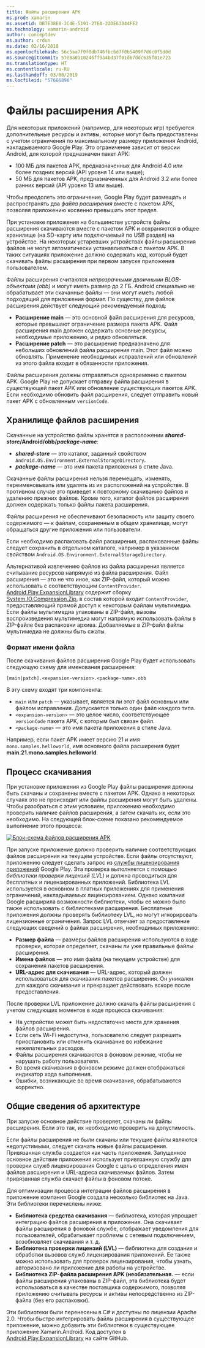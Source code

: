 ```yaml
---
title: Файлы расширения APK
ms.prod: xamarin
ms.assetid: DB7E38E8-3C4E-5191-27EA-22DE63044FE2
ms.technology: xamarin-android
author: conceptdev
ms.author: crdun
ms.date: 02/16/2018
ms.openlocfilehash: 56c5aa7f0f8db746fbc6d7f8b5409f7d6c0f5d0d
ms.sourcegitcommit: 57e8a0a10246ff9a4bd37f01d67ddc635f81e723
ms.translationtype: HT
ms.contentlocale: ru-RU
ms.lasthandoff: 03/08/2019
ms.locfileid: "57666896"
---
```

# <a name="apk-expansion-files"></a>Файлы расширения APK

Для некоторых приложений (например, для некоторых игр) требуются дополнительные ресурсы и активы, которые могут быть предоставлены с учетом ограничения по максимальному размеру приложения Android, накладываемого Google Play. Это ограничение зависит от версии Android, для которой предназначен пакет APK:

-  100 МБ для пакетов APK, предназначенных для Android 4.0 или более поздних версий (API уровня 14 или выше);
-  50 МБ для пакетов APK, предназначенных для Android 3.2 или более ранних версий (API уровня 13 или выше).

Чтобы преодолеть это ограничение, Google Play будет размещать и распространять два *файла расширения* вместе с пакетом APK, позволяя приложению косвенно превышать этот предел. 

При установке приложения на большинстве устройств файлы расширения скачиваются вместе с пакетом APK и сохраняются в общее хранилище (на SD-карту или подключаемый по USB раздел) на устройстве. На некоторых устаревших устройствах файлы расширения файлов не могут автоматически устанавливаться с пакетом APK. В таких ситуациях приложение должно содержать код, который будет скачивать файлы расширения при первом запуске приложения пользователем.

Файлы расширения считаются *непрозрачными двоичными BLOB-объектами (obb)* и могут иметь размер до 2 ГБ. Android специально не обрабатывает эти скачанные файлы — они могут иметь любой подходящий для приложения формат. По существу, для файлов расширения действует следующий рекомендуемый подход:

-   **Расширение main** — это основной файл расширения для ресурсов, которые превышают ограничение размера пакета APK. Файл расширения main должен содержать основные ресурсы, необходимые приложению, и редко обновляться.
-   **Расширение patch** — это расширение предназначено для небольших обновлений файла расширения main. Этот файл можно обновлять. Применение необходимых исправлений или обновлений из этого файла входит в обязанности приложения.


Файлы расширения должны отправляться одновременно с пакетом APK.
Google Play не допускает отправку файла расширения в существующей пакет APK или обновление существующих пакетов APK. Если необходимо обновить файл расширения, следует отправить новый пакет APK с обновленным `versionCode`.


## <a name="expansion-file-storage"></a>Хранилище файлов расширения

Скачанные на устройство файлы хранятся в расположении **_shared-store_/Android/obb/_package-name_**:

-   **_shared-store_** — это каталог, заданный свойством `Android.OS.Environment.ExternalStorageDirectory`.
-   **_package-name_** — это имя пакета приложения в стиле Java.


Скачанные файлы расширения нельзя перемещать, изменять, переименовывать или удалять из их расположений на устройстве. В противном случае это приведет к повторному скачиванию файлов и удалению прежних файлов. Кроме того, каталог файлов расширения должен содержать только файлы пакета расширения.

Файлы расширения не обеспечивают безопасность или защиту своего содержимого — к файлам, сохраненным в общем хранилище, могут обращаться другие приложения или пользователи.

Если необходимо распаковать файл расширения, распакованные файлы следует сохранить в отдельном каталоге, например в указанном свойством `Android.OS.Environment.ExternalStorageDirectory`.

Альтернативой извлечению файлов из файла расширения является считывание ресурсов напрямую из файла расширения. Файл расширения — это не что иное, как ZIP-файл, который можно использовать с соответствующим `ContentProvider`. [Android.Play.ExpansionLibrary](https://github.com/mattleibow/Android.Play.ExpansionLibrary) содержит сборку [System.IO.Compression.Zip](https://github.com/mattleibow/Android.Play.ExpansionLibrary/tree/master/System.IO.Compression.Zip), в состав которой входит `ContentProvider`, предоставляющий прямой доступ к некоторым файлам мультимедиа. Если файлы мультимедиа упакованы в ZIP-файл, вызовы воспроизведения мультимедиа могут напрямую использовать файлы в ZIP-файле без распаковки архива. Добавляемые в ZIP-файл файлы мультимедиа не должны быть сжаты. 


### <a name="filename-format"></a>Формат имени файла

После скачивания файлов расширения Google Play будет использовать следующую схему для именования расширения:

    [main|patch].<expansion-version>.<package-name>.obb

В эту схему входят три компонента:

-   `main` или `patch` — указывает, является ли этот файл основным или файлом исправления. Допускается только один файл каждого типа.
-   `<expansion-version>` — это целое число, соответствующее `versionCode` пакета APK, с которым был связан файл.
-   `<package-name>` — это имя пакета приложения в стиле Java.


Например, если пакет APK имеет версию 21 и имя `mono.samples.helloworld`, имя основного файла расширения будет **main.21.mono.samples.helloworld**.


## <a name="download-process"></a>Процесс скачивания

При установке приложения из Google Play файлы расширения должны быть скачаны и сохранены вместе с пакетом APK. Однако в некоторых случаях это не происходит или файлы расширения могут быть удалены. Чтобы разобраться с этим условием, приложению необходимо проверить наличие файлов расширения, а затем скачать их, если это необходимо. На следующей блок-схеме показано рекомендуемое выполнение этого процесса:

[![Блок-схема файлов расширения APK](apk-expansion-files-images/apkexpansion.png)](apk-expansion-files-images/apkexpansion.png#lightbox)

При запуске приложение должно проверить наличие соответствующих файлов расширения на текущем устройстве. Если файлы отсутствуют, приложению следует сделать запрос из [службы лицензирования приложений](https://developer.android.com/google/play/licensing/index.html) Google Play. Эта проверка выполняется с помощью *библиотеки проверки лицензий (LVL)* и должна проводиться для бесплатных и лицензированных приложений. Библиотека LVL используется в основном в платных приложениях для применения ограничений, накладываемых лицензированием. Однако компания Google расширила возможности библиотеки, чтобы ее можно было также использовать с библиотеками расширения. Бесплатные приложения должны проверять библиотеку LVL, но могут игнорировать лицензионные ограничения. Запрос LVL отвечает за предоставление следующих сведений о файлах расширения, необходимых приложению: 

-   **Размер файла** — размеры файлов расширения используются в ходе проверки, которая определяет, скачаны ли уже правильные файлы расширения.
-   **Имена файлов** — это имя файла (на текущем устройстве) для сохранения пакетов расширения.
-   **URL-адрес для скачивания** — URL-адрес, который должен использоваться для скачивания пакетов расширения. Он уникален для каждого скачивания и прекращает действовать вскоре после предоставления.


После проверки LVL приложение должно скачать файлы расширения с учетом следующих моментов в ходе процесса скачивания:

-  На устройстве может быть недостаточно места для хранения файлов расширения.
-  Если сеть Wi-Fi недоступна, пользователю следует разрешить приостановить или отменить скачивание во избежание нежелательных расходов.
-  Файлы расширения скачиваются в фоновом режиме, чтобы не нарушать работу пользователя.
-  Во время скачивания в фоновом режиме должен отображаться индикатор хода выполнения.
-  Ошибки, возникающие во время скачивания, обрабатываются корректно.



## <a name="architectural-overview"></a>Общие сведения об архитектуре

При запуске основное действие проверяет, скачаны ли файлы расширения. Если это так, их необходимо проверить на допустимость.

Если файлы расширения не были скачаны или текущие файлы являются недопустимыми, следует скачать новые файлы расширения. Привязанная служба создается как часть приложения. Запущенное основное действие приложения использует привязанную службу для проверки служб лицензирования Google с целью определения имен файлов расширения и URL-адреса скачиваемых файлов. Затем привязанная служба скачает файлы в фоновом потоке.

Для оптимизации процесса интеграции файлов расширения в приложение компания Google создала несколько библиотек на Java. Эти библиотеки перечислены ниже:

-   **Библиотека средства скачивания** — библиотека, которая упрощает интеграцию файлов расширения в приложение. Она скачивает файлы расширения в фоновой службе, отображает уведомления для пользователей, обрабатывает проблемы с сетевым подключением, возобновляет скачивания и т. д.
-   **Библиотека проверки лицензий (LVL)** — библиотека для создания и обработки вызовов служб лицензирования приложений. Ее также можно использовать для проверок лицензирования, чтобы узнать, авторизовано ли приложение для работы на устройстве.
-   **Библиотека ZIP-файла расширения APK (необязательная.** — если файлы расширения упакованы в ZIP-файл, эта библиотека будет использоваться в качестве поставщика содержимого, позволяя приложению считывать ресурсы и активы непосредственно из ZIP-файла (без его распаковки).


Эти библиотеки были перенесены в C# и доступны по лицензии Apache 2.0. Чтобы быстро интегрировать файлы расширения в существующее приложение, можно добавить эти библиотеки в существующее приложение Xamarin.Android. Код доступен в [Android.Play.ExpansionLibrary](https://github.com/mattleibow/Android.Play.ExpansionLibrary) на сайте GitHub.
